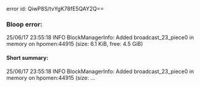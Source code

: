 error id: QiwP8S/tvYgK78fE5QAY2Q==
### Bloop error:

25/06/17 23:55:18 INFO BlockManagerInfo: Added broadcast_23_piece0 in memory on hpomen:44915 (size: 6.1 KiB, free: 4.5 GiB)
#### Short summary: 

25/06/17 23:55:18 INFO BlockManagerInfo: Added broadcast_23_piece0 in memory on hpomen:44915 (size: ...